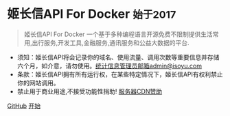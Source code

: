 # 姬长信API For Docker    <small>始于2017</small>

> 姬长信API For Docker 一个基于多种编程语言开源免费不限制提供生活常用,出行服务,开发工具,金融服务,通讯服务和公益大数据的平台.

* 须知：姬长信API将会记录你的域名、使用流量、调用次数等重要信息并存储六个月，如介意，请勿使用。[统计信息](https://api.isoyu.com)管理员邮箱admin@isoyu.com 
* 条款：姬长信API拥有所有运行权，在某些特定情况下，姬长信API有权利禁止你的网站调用。
* 禁止用于商业用途,不接受功能性捐助!  [服务器CDN赞助](https://github.com/insoxin/donate/blob/master/README.md)

[GitHub](https://github.com/insoxin/API/)
[开始](#姬长信API)
